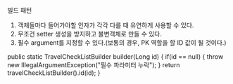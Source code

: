 빌드 패턴

1. 객체들마다 들어가야할 인자가 각각 다를 때 유연하게 사용할 수 있다.
2. 무조건 setter 생성을 방지하고 불변객체로 만들 수 있다.
3. 필수 argument를 지정할 수 있다.(보통의 경우, PK 역할을 할 ID 값이 될 것이다.)

public static TravelCheckListBuilder builder(Long id) {
	if(id == null) {
		throw new IllegalArgumentException("필수 파라미터 누락");
	}
	return travelCheckListBuilder().id(id);
}

